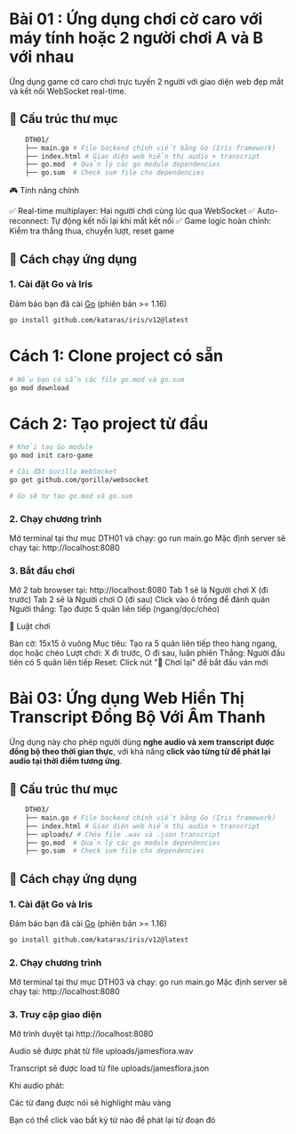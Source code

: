 # Bài 01 : Ứng dụng chơi cờ caro với máy tính hoặc 2 người chơi A và B với nhau

Ứng dụng game cờ caro chơi trực tuyến 2 người với giao diện web đẹp mắt và kết nối WebSocket real-time.

## 📁 Cấu trúc thư mục

```bash
    DTH01/
    ├── main.go # File backend chính viết bằng Go (Iris framework)
    ├── index.html # Giao diện web hiển thị audio + transcript
    ├── go.mod  # Quản lý các go module dependencies
    ├── go.sum  # Check sum file cho dependencies

```

🎮 Tính năng chính

✅ Real-time multiplayer: Hai người chơi cùng lúc qua WebSocket
✅ Auto-reconnect: Tự động kết nối lại khi mất kết nối
✅ Game logic hoàn chỉnh: Kiểm tra thắng thua, chuyển lượt, reset game

## 🚀 Cách chạy ứng dụng

### 1. Cài đặt Go và Iris

Đảm bảo bạn đã cài [Go](https://go.dev/dl/) (phiên bản >= 1.16)

```bash
go install github.com/kataras/iris/v12@latest
```

# Cách 1: Clone project có sẵn

```bash
# Nếu bạn có sẵn các file go.mod và go.sum
go mod download
```

# Cách 2: Tạo project từ đầu

```bash
# Khởi tạo Go module
go mod init caro-game

# Cài đặt Gorilla WebSocket
go get github.com/gorilla/websocket

# Go sẽ tự tạo go.mod và go.sum
```

### 2. Chạy chương trình

Mở terminal tại thư mục DTH01 và chạy:
go run main.go
Mặc định server sẽ chạy tại: http://localhost:8080

### 3. Bắt đầu chơi

Mở 2 tab browser tại: http://localhost:8080
Tab 1 sẽ là Người chơi X (đi trước)
Tab 2 sẽ là Người chơi O (đi sau)
Click vào ô trống để đánh quân
Người thắng: Tạo được 5 quân liên tiếp (ngang/dọc/chéo)

🎯 Luật chơi

Bàn cờ: 15x15 ô vuông
Mục tiêu: Tạo ra 5 quân liên tiếp theo hàng ngang, dọc hoặc chéo
Lượt chơi: X đi trước, O đi sau, luân phiên
Thắng: Người đầu tiên có 5 quân liên tiếp
Reset: Click nút "🔄 Chơi lại" để bắt đầu ván mới

# Bài 03: Ứng dụng Web Hiển Thị Transcript Đồng Bộ Với Âm Thanh

Ứng dụng này cho phép người dùng **nghe audio và xem transcript được đồng bộ theo thời gian thực**, với khả năng **click vào từng từ để phát lại audio tại thời điểm tương ứng**.

## 📁 Cấu trúc thư mục

```bash
    DTH03/
    ├── main.go # File backend chính viết bằng Go (Iris framework)
    ├── index.html # Giao diện web hiển thị audio + transcript
    ├── uploads/ # Chứa file .wav và .json transcript
    ├── go.mod  # Quản lý các go module dependencies
    ├── go.sum  # Check sum file cho dependencies
```

## 🚀 Cách chạy ứng dụng

### 1. Cài đặt Go và Iris

Đảm bảo bạn đã cài [Go](https://go.dev/dl/) (phiên bản >= 1.16)

```bash
go install github.com/kataras/iris/v12@latest
```

### 2. Chạy chương trình

Mở terminal tại thư mục DTH03 và chạy:
go run main.go
Mặc định server sẽ chạy tại: http://localhost:8080

### 3. Truy cập giao diện

Mở trình duyệt tại http://localhost:8080

Audio sẽ được phát từ file uploads/jamesflora.wav

Transcript sẽ được load từ file uploads/jamesflora.json

Khi audio phát:

Các từ đang được nói sẽ highlight màu vàng

Bạn có thể click vào bất kỳ từ nào để phát lại từ đoạn đó
